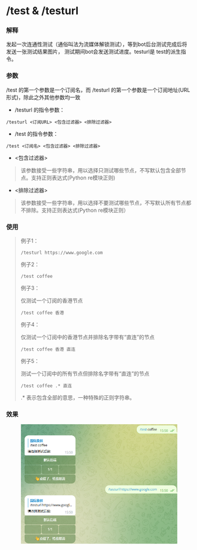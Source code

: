 # /test & /testurl

### 解释

发起一次连通性测试（通俗叫法为流媒体解锁测试），等到bot后台测试完成后将发送一张测试结果图片， 测试期间bot会发送测试进度。testurl是 test的派生指令。

### 参数

/test 的第一个参数是一个订阅名，而 /testurl 的第一个参数是一个订阅地址(URL形式)，除此之外其他参数均一致

* /testurl 的指令参数：

```
/testurl <订阅URL> <包含过滤器> <排除过滤器>
```

* /test 的指令参数：

```
/test <订阅名> <包含过滤器> <排除过滤器>
```

* <包含过滤器>

> 该参数接受一些字符串，用以选择只测试哪些节点，不写默认包含全部节点。支持正则表达式(Python re模块正则)

* <排除过滤器>

> 该参数接受一些字符串，用以选择不要测试哪些节点，不写默认所有节点都不排除。支持正则表达式(Python re模块正则）

### 使用

> 例子1：
>
> ```
> /testurl https://www.google.com
> ```
>
> 例子2：
>
> ```
> /test coffee
> ```
>
> 例子3：
>
> 仅测试一个订阅的香港节点
>
> ```
> /test coffee 香港
> ```
>
> 例子4：
>
> 仅测试一个订阅中的香港节点并排除名字带有“直连”的节点
>
> ```
> /test coffee 香港 直连
> ```
>
> 例子5：
>
> 测试一个订阅中的所有节点但排除名字带有“直连”的节点
>
> ```
> /test coffee .* 直连
> ```
>
> .\* 表示包含全部的意思，一种特殊的正则字符串。



### 效果

<figure><img src="../.gitbook/assets/image (2).png" alt=""><figcaption></figcaption></figure>
